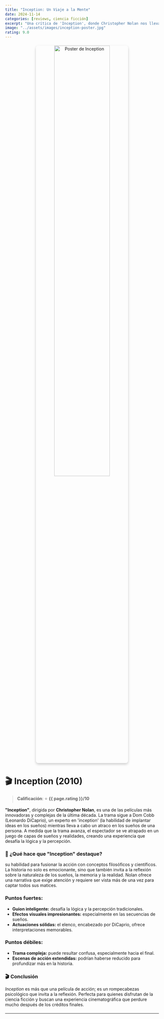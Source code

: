 ```yaml
---
title: "Inception: Un Viaje a la Mente"
date: 2024-11-14
categories: [reviews, ciencia ficción]
excerpt: "Una crítica de 'Inception', donde Christopher Nolan nos lleva a un viaje entre sueños y realidades, explorando la mente humana."
image: "../assets/images/inception-poster.jpg"
rating: 9.0
---
```

<div style="text-align: center; margin-top: 20px;">
  <img src="{{ page.image }}" alt="Poster de Inception" style="width: 60%; border-radius: 8px; box-shadow: 0px 4px 8px rgba(0, 0, 0, 0.2);">
</div>

# 🎬 **Inception (2010)**

> **Calificación**: ⭐️ **{{ page.rating }}/10**

**"Inception"**, dirigida por **Christopher Nolan**, es una de las películas más innovadoras y complejas de la última década. La trama sigue a Dom Cobb (Leonardo DiCaprio), un experto en 'inception' (la habilidad de implantar ideas en los sueños) mientras lleva a cabo un atraco en los sueños de una persona. A medida que la trama avanza, el espectador se ve atrapado en un juego de capas de sueños y realidades, creando una experiencia que desafía la lógica y la percepción.

### 👻 **¿Qué hace que "Inception" destaque?**
su habilidad para fusionar la acción con conceptos filosóficos y científicos. La historia no solo es emocionante, sino que también invita a la reflexión sobre la naturaleza de los sueños, la memoria y la realidad. Nolan ofrece una narrativa que exige atención y requiere ser vista más de una vez para captar todos sus matices.

### Puntos fuertes:
- **Guion inteligente:** desafía la lógica y la percepción tradicionales.
- **Efectos visuales impresionantes:** especialmente en las secuencias de sueños.
- **Actuaciones sólidas:** el elenco, encabezado por DiCaprio, ofrece interpretaciones memorables.

### Puntos débiles:
- **Trama compleja:** puede resultar confusa, especialmente hacia el final.
- **Escenas de acción extendidas:** podrían haberse reducido para profundizar más en la historia.

### 🎬 **Conclusión**
 _Inception_ es más que una película de acción; es un rompecabezas psicológico que invita a la reflexión. Perfecta para quienes disfrutan de la ciencia ficción y buscan una experiencia cinematográfica que perdure mucho después de los créditos finales.

<hr style="margin-top: 20px;">

